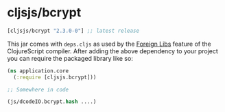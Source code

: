 # cljsjs/bcrypt

[](dependency)
```clojure
[cljsjs/bcrypt "2.3.0-0"] ;; latest release
```
[](/dependency)

This jar comes with `deps.cljs` as used by the [Foreign Libs][flibs] feature
of the ClojureScript compiler. After adding the above dependency to your project
you can require the packaged library like so:

```clojure
(ns application.core
  (:require [cljsjs.bcrypt]))

;; Somewhere in code

(js/dcodeIO.bcrypt.hash ....)

```

[flibs]: https://github.com/clojure/clojurescript/wiki/Packaging-Foreign-Dependencies
